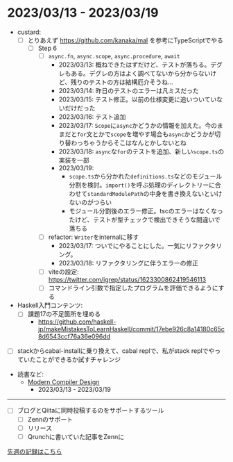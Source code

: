 # 2023/03/13 - 2023/03/19

- custard:
    - [ ] とりあえず <https://github.com/kanaka/mal> を参考にTypeScriptでやる
        - [ ] Step 6
            - [ ] `async.fn`, `async.scope`, `async.procedure`, `await`
                - 2023/03/13: 概ねできたはずだけど、テストが落ちる。デグレもある。デグレの方はよく調べてないから分からないけど、残りのテストの方は結構厄介そうね...
                - 2023/03/14: 昨日のテストのエラーは凡ミスだった
                - 2023/03/15: テスト修正。以前の仕様変更に追いついていないだけだった
                - 2023/03/16: テスト追加
                - 2023/03/17: `Scope`に`async`かどうかの情報を加えた。今のままだと`for`文とかで`scope`を増やす場合も`async`かどうかが切り替わっちゃうからそこはなんとかしないとね
                - 2023/03/18: `async`な`for`のテストを追加、新しい`scope.ts`の実装を一部
                - 2023/03/19:
                    - `scope.ts`から分かれた`definitions.ts`などのモジュール分割を検討。`import()`を呼ぶ処理のディレクトリーに合わせて`standardModulePath`の中身を書き換えないといけないのがつらい
                    - モジュール分割後のエラー修正。tscのエラーはなくなったけど、テストが型チェックで検出できそうな間違いで落ちる
            - [ ] refactor: `Writer`をinternalに移す
                - 2023/03/17: ついでにやることにした。一気にリファクタリング。
                - 2023/03/18: リファクタリングに伴うエラーの修正
            - [ ] viteの設定: <https://twitter.com/igrep/status/1623300862419546113>
            - [ ] コマンドライン引数で指定したプログラムを評価できるようにする
- Haskell入門コンテンツ:
    - [ ] 課題17の不足箇所を埋める
        - <https://github.com/haskell-jp/makeMistakesToLearnHaskell/commit/17ebe926c8a14180c65c8d6543ccf76a36e096dd>
- [ ] stackからcabal-installに乗り換えて、cabal replで、私がstack replでやっていたことができるか試すチャレンジ
- 読書など:
    - [Modern Compiler Design](https://www.springer.com/jp/book/9781461446989)
        - 2023/03/13 - 2023/03/19

------

- [ ] ブログとQiitaに同時投稿するのをサポートするツール
    - [ ] Zennのサポート
    - [ ] リリース
    - [ ] Qrunchに書いていた記事をZennに

[先週の記録はこちら](https://github.com/igrep/daily-commits/blob/86050c46b05351790abe2348a68f43de07fe3107/yesterday.md)
